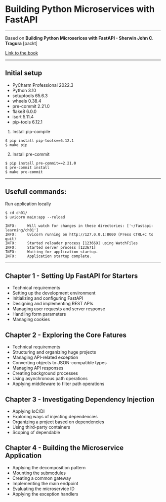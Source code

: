 # Building Python Microservices with FastAPI
***
Based on **Building Python Microserices with FastAPI - Sherwin John C. Tragura** [packt]

[Link to the book](https://www.packtpub.com/product/building-python-microservices-with-fastapi/9781803245966)

***
## Initial setup
- PyCharm Professional 2022.3
- Python 3.10
- setuptools 65.6.3
- wheels 0.38.4
- pre-commit 2.21.0
- flake8 6.0.0
- isort 5.11.4
- pip-tools 6.12.1

1. Install pip-compile
```shell
$ pip install pip-tools==6.12.1
$ make pip
```
2. Install pre-commit
```shell
$ pip install pre-commit==2.21.0
$ pre-commit install
$ make pre-commit
```
***
## Usefull commands:
Run application locally
```shell
$ cd ch01/
$ uvicorn main:app --reload

INFO:     Will watch for changes in these directories: ['~/fastapi-learning/ch01']
INFO:     Uvicorn running on http://127.0.0.1:8000 (Press CTRL+C to quit)
INFO:     Started reloader process [123669] using WatchFiles
INFO:     Started server process [123671]
INFO:     Waiting for application startup.
INFO:     Application startup complete.
```
***

## Chapter 1 - Setting Up FastAPI for Starters
- Technical requirements
- Setting up the development environment
- Initializing and configuring FastAPI
- Designing and implementing REST APIs
- Managing user requests and server response
- Handling form parameters
- Managing cookies

## Chapter 2 - Exploring the Core Fatures
- Technical requirements
- Structuring and organizing huge projects
- Managing API-related exception
- Converting objects to JSON-compatible types
- Managing API responses
- Creating background processes
- Using asynchronous path operations
- Applying middleware to filter path operations

## Chapter 3 - Investigating Dependency Injection
- Applying IoC/DI
- Exploring ways of injecting dependencies
- Organizing a project based on dependencies
- Using third-party containers
- Scoping of dependable

## Chapter 4 - Building the Microservice Application
- Applying the decomposition pattern
- Mounting the submodules
- Creating a common gateway
- Implementing the main endpoint
- Evaluating the microservice ID
- Applying the exception handlers
